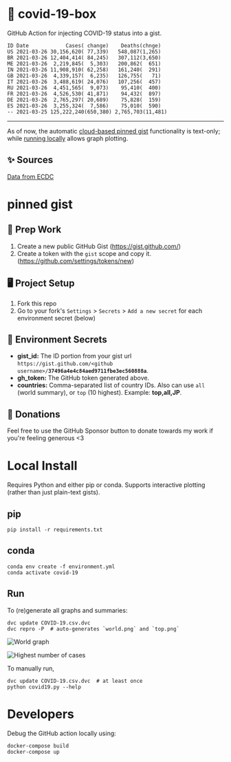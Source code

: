 # 🏥 covid-19-box

GitHub Action for injecting COVID-19 status into a gist.

```
ID Date            Cases( change)    Deaths(chnge)
US 2021-03-26 30,156,620( 77,339)   548,087(1,265)
BR 2021-03-26 12,404,414( 84,245)   307,112(3,650)
ME 2021-03-26  2,219,845(  5,303)   200,862(  651)
IN 2021-03-26 11,908,910( 62,258)   161,240(  291)
GB 2021-03-26  4,339,157(  6,235)   126,755(   71)
IT 2021-03-26  3,488,619( 24,076)   107,256(  457)
RU 2021-03-26  4,451,565(  9,073)    95,410(  400)
FR 2021-03-26  4,526,530( 41,871)    94,432(  897)
DE 2021-03-26  2,765,297( 20,689)    75,828(  159)
ES 2021-03-26  3,255,324(  7,586)    75,010(  590)
-- 2021-03-25 125,222,240(650,380) 2,765,703(11,481)
```

---

As of now, the automatic [cloud-based pinned gist](#pinned-gist) functionality is text-only;
while [running locally](#local-install) allows graph plotting.

## ✨ Sources

[Data from ECDC](https://www.ecdc.europa.eu/en/publications-data/download-todays-data-geographic-distribution-covid-19-cases-worldwide)

# pinned gist

## 🎒 Prep Work
1. Create a new public GitHub Gist (https://gist.github.com/)
1. Create a token with the `gist` scope and copy it. (https://github.com/settings/tokens/new)

## 🖥 Project Setup
1. Fork this repo
1. Go to your fork's `Settings` > `Secrets` > `Add a new secret` for each environment secret (below)

## 🤫 Environment Secrets
- **gist_id:** The ID portion from your gist url `https://gist.github.com/<github username>/`**`37496a4e4c84aed9711fbe3ec560888a`**.
- **gh_token:** The GitHub token generated above.
- **countries:** Comma-separated list of country IDs. Also can use `all` (world summary), or `top` (10 highest). Example: **top,all,JP**.

## 💸 Donations

Feel free to use the GitHub Sponsor button to donate towards my work if you're feeling generous <3

# Local Install

Requires Python and either pip or conda. Supports interactive plotting (rather than just plain-text gists).

## pip

```
pip install -r requirements.txt
```

## conda

```
conda env create -f environment.yml
conda activate covid-19
```

## Run

To (re)generate all graphs and summaries:

```
dvc update COVID-19.csv.dvc
dvc repro -P  # auto-generates `world.png` and `top.png`
```

![World graph](world.png)

![Highest number of cases](top.png)

To manually run,

```
dvc update COVID-19.csv.dvc  # at least once
python covid19.py --help
```

# Developers

Debug the GitHub action locally using:

```
docker-compose build
docker-compose up
```
